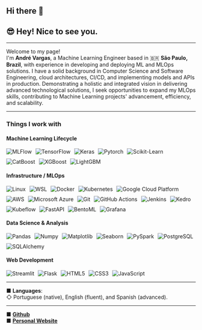 ## Hi there 👋

<!--
**andrevargas22/andrevargas22** is a ✨ _special_ ✨ repository because its `README.md` (this file) appears on your GitHub profile.

Here are some ideas to get you started:

- 🔭 I’m currently working on ...
- 🌱 I’m currently learning ...
- 👯 I’m looking to collaborate on ...
- 🤔 I’m looking for help with ...
- 💬 Ask me about ...
- 📫 How to reach me: ...
- 😄 Pronouns: ...
- ⚡ Fun fact: ...
-->

## 😎 Hey! Nice to see you.

---

Welcome to my page!  
I'm **André Vargas**, a Machine Learning Engineer based in 🇧🇷 **São Paulo, Brazil**, with experience in developing and deploying ML and MLOps solutions. I have a solid background in Computer Science and Software Engineering, cloud architectures, CI/CD, and implementing models and APIs in production. Demonstrating a holistic and integrated vision in delivering advanced technological solutions, I seek opportunities to expand my MLOps skills, contributing to Machine Learning projects' advancement, efficiency, and scalability.

---

### Things I work with

#### **Machine Learning Lifecycle**

<div style="display: flex; flex-wrap: wrap; gap: 10px;">
    <img src="https://img.shields.io/badge/MLFlow-0194E2?style=for-the-badge&logo=mlflow&logoColor=white" alt="MLFlow" />
    <img src="https://img.shields.io/badge/TensorFlow-FF6F00?style=for-the-badge&logo=tensorflow&logoColor=white" alt="TensorFlow" />
    <img src="https://img.shields.io/badge/Keras-D00000?style=for-the-badge&logo=keras&logoColor=white" alt="Keras" />
    <img src="https://img.shields.io/badge/Pytorch-EE4C2C?style=for-the-badge&logo=pytorch&logoColor=white" alt="Pytorch" />
    <img src="https://img.shields.io/badge/Scikit--Learn-F7931E?style=for-the-badge&logo=scikit-learn&logoColor=white" alt="Scikit-Learn" />
    <img src="https://img.shields.io/badge/CatBoost-FABC10?style=for-the-badge&logo=catboost&logoColor=black" alt="CatBoost" />
    <img src="https://img.shields.io/badge/XGBoost-EC702A?style=for-the-badge&logo=xgboost&logoColor=white" alt="XGBoost" />
    <img src="https://img.shields.io/badge/LightGBM-0194E2?style=for-the-badge&logo=lightgbm&logoColor=white" alt="LightGBM" />
</div>

#### **Infrastructure / MLOps**

<div style="display: flex; flex-wrap: wrap; gap: 10px;">
    <img src="https://img.shields.io/badge/Linux-FCC624?style=for-the-badge&logo=linux&logoColor=black" alt="Linux" />
    <img src="https://img.shields.io/badge/WSL-4EAA25?style=for-the-badge&logo=wsl&logoColor=white" alt="WSL" />
    <img src="https://img.shields.io/badge/Docker-2496ED?style=for-the-badge&logo=docker&logoColor=white" alt="Docker" />
    <img src="https://img.shields.io/badge/Kubernetes-326CE5?style=for-the-badge&logo=kubernetes&logoColor=white" alt="Kubernetes" />
    <img src="https://img.shields.io/badge/Google_Cloud_Platform-4285F4?style=for-the-badge&logo=google-cloud&logoColor=white" alt="Google Cloud Platform" />
    <img src="https://img.shields.io/badge/Amazon_AWS-232F3E?style=for-the-badge&logo=amazon-aws&logoColor=white" alt="AWS" />
    <img src="https://img.shields.io/badge/Microsoft_Azure-0078D4?style=for-the-badge&logo=microsoft-azure&logoColor=white" alt="Microsoft Azure" />
    <img src="https://img.shields.io/badge/Git-F05032?style=for-the-badge&logo=git&logoColor=white" alt="Git" />
    <img src="https://img.shields.io/badge/GitHub_Actions-2088FF?style=for-the-badge&logo=github-actions&logoColor=white" alt="GitHub Actions" />
    <img src="https://img.shields.io/badge/Jenkins-D24939?style=for-the-badge&logo=jenkins&logoColor=white" alt="Jenkins" />
    <img src="https://img.shields.io/badge/Kedro-FA890D?style=for-the-badge&logo=kedro&logoColor=white" alt="Kedro" />
    <img src="https://img.shields.io/badge/Kubeflow-3B20D9?style=for-the-badge&logo=kubeflow&logoColor=white" alt="Kubeflow" />
    <img src="https://img.shields.io/badge/FastAPI-009688?style=for-the-badge&logo=fastapi&logoColor=white" alt="FastAPI" />
    <img src="https://img.shields.io/badge/BentoML-0096FF?style=for-the-badge&logo=mlflow&logoColor=white" alt="BentoML" />
    <img src="https://img.shields.io/badge/Grafana-F46800?style=for-the-badge&logo=grafana&logoColor=white" alt="Grafana" />
</div>

#### **Data Science & Analysis**

<div style="display: flex; flex-wrap: wrap; gap: 10px;">
    <img src="https://img.shields.io/badge/Pandas-150458?style=for-the-badge&logo=pandas&logoColor=white" alt="Pandas" />
    <img src="https://img.shields.io/badge/Numpy-013243?style=for-the-badge&logo=numpy&logoColor=white" alt="Numpy" />
    <img src="https://img.shields.io/badge/Matplotlib-013243?style=for-the-badge&logo=matplotlib&logoColor=white" alt="Matplotlib" />
    <img src="https://img.shields.io/badge/Seaborn-3776AB?style=for-the-badge&logo=python&logoColor=white" alt="Seaborn" />
    <img src="https://img.shields.io/badge/PySpark-E25A1C?style=for-the-badge&logo=apachespark&logoColor=white" alt="PySpark" />
    <img src="https://img.shields.io/badge/PostgreSQL-4169E1?style=for-the-badge&logo=postgresql&logoColor=white" alt="PostgreSQL" />
    <img src="https://img.shields.io/badge/SQLAlchemy-9A0000?style=for-the-badge&logo=sql&logoColor=white" alt="SQLAlchemy" />
</div>

#### **Web Development**

<div style="display: flex; flex-wrap: wrap; gap: 10px;">
    <img src="https://img.shields.io/badge/Streamlit-FF4B4B?style=for-the-badge&logo=streamlit&logoColor=white" alt="Streamlit" />
    <img src="https://img.shields.io/badge/Flask-000000?style=for-the-badge&logo=flask&logoColor=white" alt="Flask" />
    <img src="https://img.shields.io/badge/HTML5-E34F26?style=for-the-badge&logo=html5&logoColor=white" alt="HTML5" />
    <img src="https://img.shields.io/badge/CSS3-1572B6?style=for-the-badge&logo=css3&logoColor=white" alt="CSS3" />
    <img src="https://img.shields.io/badge/JavaScript-F7DF1E?style=for-the-badge&logo=javascript&logoColor=black" alt="JavaScript" />
</div>

---

■ **Languages**:  
◇ Portuguese (native), English (fluent), and Spanish (advanced).

---

■ **[Github](https://github.com/andrevargas22)**  
■ **[Personal Website](https://andrevargas.com.br)**
